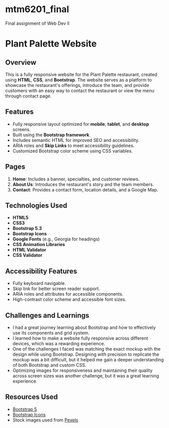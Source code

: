 # mtm6201_final
Final assignment of Web Dev ll  
# Plant Palette Website

## Overview
This is a fully responsive website for the Plant Palette restaurant, created using **HTML**, **CSS**, and **Bootstrap**. The website serves as a platform to showcase the restaurant's offerings, introduce the team, and provide customers with an easy way to contact the restaurant or view the menu through contact page.

## Features
- Fully responsive layout optimized for **mobile**, **tablet**, and **desktop** screens.
- Built using the **Bootstrap framework**.
- Includes semantic HTML for improved SEO and accessibility.
- ARIA roles and **Skip Links** to meet accessibility guidelines.
- Customized Bootstrap color scheme using CSS variables.

## Pages
1. **Home**: Includes a banner, specialties, and customer reviews.
2. **About Us**: Introduces the restaurant's story and the team members.
3. **Contact**: Provides a contact form, location details, and a Google Map.

## Technologies Used
- **HTML5**
- **CSS3**
- **Bootstrap 5.3**
- **Bootstrap Icons**
- **Google Fonts** (e.g., Georgia for headings)
- **CSS Animation Libraries**
- **HTML Validator** 
- **CSS Validator**


## Accessibility Features
- Fully keyboard navigable.
- Skip link for better screen reader support.
- ARIA roles and attributes for accessible components.
- High-contrast color scheme and accessible font sizes.

## Challenges and Learnings
- I had a great journey learning about Bootstrap and how to effectively use its components and grid system.
- I learned how to make a website fully responsive across different devices, which was a rewarding experience.
- One of the challenges I faced was matching the exact mockup with the design while using Bootstrap. Designing with precision to replicate the mockup was a bit difficult, but it helped me gain a deeper understanding of both Bootstrap and custom CSS.
- Optimizing images for responsiveness and maintaining their quality across screen sizes was another challenge, but it was a great learning experience.


## Resources Used
- [Bootstrap 5](https://getbootstrap.com/)
- [Bootstrap Icons](https://icons.getbootstrap.com/)
- Stock images used from [Pexels](https://www.pexels.com/)

